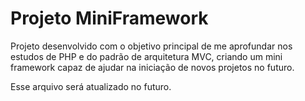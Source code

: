 # Projeto MiniFramework

Projeto desenvolvido com o objetivo principal de me aprofundar nos estudos de PHP e do padrão de arquitetura MVC, criando um mini framework capaz de ajudar na iniciação de novos projetos no futuro.

Esse arquivo será atualizado no futuro.
